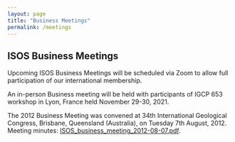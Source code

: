 ```yaml
---
layout: page
title: "Business Meetings"
permalink: /meetings
---
```

## ISOS Business Meetings

Upcoming ISOS Business Meetings will be scheduled via Zoom to allow full participation of our international membership. 

An in-person Business meeting will be held with participants of IGCP 653 workshop in Lyon, France held November 29-30, 2021. 

The 2012 Business Meeting was convened at 34th International Geological Congress, Brisbane, Queensland (Australia), on Tuesday 7th August, 2012.
Meeting minutes: [ISOS_business_meeting_2012-08-07.pdf](files/ISOS_business_meeting_2012-08-07.pdf).

